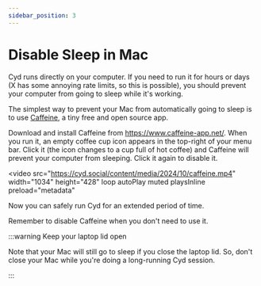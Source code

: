 ```yaml
---
sidebar_position: 3
---
```


# Disable Sleep in Mac

Cyd runs directly on your computer. If you need to run it for hours or days (X has some annoying rate limits, so this is possible), you should prevent your computer from going to sleep while it's working.

The simplest way to prevent your Mac from automatically going to sleep is to use [Caffeine](https://www.caffeine-app.net/), a tiny free and open source app.

Download and install Caffeine from https://www.caffeine-app.net/. When you run it, an empty coffee cup icon appears in the top-right of your menu bar. Click it (the icon changes to a cup full of hot coffee) and Caffeine will prevent your computer from sleeping. Click it again to disable it.

<video
src="https://cyd.social/content/media/2024/10/caffeine.mp4"
width="1034"
height="428"
loop
autoPlay
muted
playsInline
preload="metadata"

> </video>

Now you can safely run Cyd for an extended period of time.

Remember to disable Caffeine when you don't need to use it.

:::warning Keep your laptop lid open

Note that your Mac will still go to sleep if you close the laptop lid. So, don't close your Mac while you're doing a long-running Cyd session.

:::
